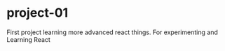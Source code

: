 # project-01
 First project learning more advanced react things. For experimenting and Learning React
